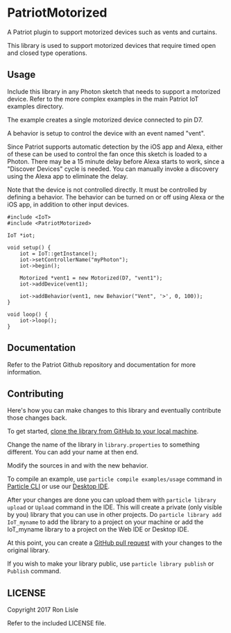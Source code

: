 # PatriotMotorized

A Patriot plugin to support motorized devices such as vents and curtains.

This library is used to support motorized devices that require timed open
and closed type operations.

## Usage

Include this library in any Photon sketch that needs to support a motorized device.
Refer to the more complex examples in the main Patriot IoT examples
 directory.

The example creates a single motorized device connected to pin D7.

A behavior is setup to control the device with an event named "vent".

Since Patriot supports automatic detection by the iOS app and Alexa,
either of these can be used to control the fan once this sketch is
loaded to a Photon. There may be a 15 minute delay before Alexa starts
to work, since a "Discover Devices" cycle is needed. You can manually
invoke a discovery using the Alexa app to eliminate the delay.

Note that the device is not controlled directly. It must be controlled
by defining a behavior. The behavior can be turned on or off using
Alexa or the iOS app, in addition to other input devices.

```
#include <IoT>
#include <PatriotMotorized>

IoT *iot;

void setup() {
    iot = IoT::getInstance();
    iot->setControllerName("myPhoton");
    iot->begin();

    Motorized *vent1 = new Motorized(D7, "vent1");
    iot->addDevice(vent1);

    iot->addBehavior(vent1, new Behavior("Vent", '>', 0, 100));
}

void loop() {
    iot->loop();
}
```

## Documentation

Refer to the Patriot Github repository and documentation for more
information.


## Contributing

Here's how you can make changes to this library and eventually contribute those changes back.

To get started, [clone the library from GitHub to your local machine](https://help.github.com/articles/cloning-a-repository/).

Change the name of the library in `library.properties` to something different. You can add your name at then end.

Modify the sources in <src> and <examples> with the new behavior.

To compile an example, use `particle compile examples/usage` command in [Particle CLI](https://docs.particle.io/guide/tools-and-features/cli#update-your-device-remotely) or use our [Desktop IDE](https://docs.particle.io/guide/tools-and-features/dev/#compiling-code).

After your changes are done you can upload them with `particle library upload` or `Upload` command in the IDE. This will create a private (only visible by you) library that you can use in other projects. Do `particle library add IoT_myname` to add the library to a project on your machine or add the IoT_myname library to a project on the Web IDE or Desktop IDE.

At this point, you can create a [GitHub pull request](https://help.github.com/articles/about-pull-requests/) with your changes to the original library.

If you wish to make your library public, use `particle library publish` or `Publish` command.

## LICENSE
Copyright 2017 Ron Lisle

Refer to the included LICENSE file.
